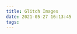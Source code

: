 ```yaml
---
title: Glitch Images
date: 2021-05-27 16:13:45
tags:
---
```

<!-- <script src="https://cdnjs.cloudflare.com/ajax/libs/p5.js/1.3.1/p5.min.js"></script> -->
<script id="clitch" src="/clitch.js"></script>